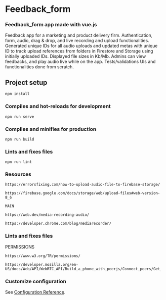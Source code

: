 # Feedback_form

### Feedback_form app made with vue.js

Feedback app for a marketing and product delivery firm.
Authentication, form, audio, drag & drop, and live recording and upload functionalities. Generated unique IDs for all audio uploads and updated metas with unique ID to track upload references from folders in Firestore and Storage using initially uploaded IDs. Displayed file sizes in Kb/Mb. Admins can view feedbacks, and play audio live while on the app. Tests/validations UIs and functionalities done from scratch.

## Project setup

```
npm install
```

### Compiles and hot-reloads for development

```
npm run serve
```

### Compiles and minifies for production

```
npm run build
```

### Lints and fixes files

```
npm run lint
```

### Resources

```
https://errorsfixing.com/how-to-upload-audio-file-to-firebase-storage/

https://firebase.google.com/docs/storage/web/upload-files#web-version-8_6

MAIN

https://web.dev/media-recording-audio/

https://developer.chrome.com/blog/mediarecorder/

```

### Lints and fixes files

PERMISSIONS

```
https://www.w3.org/TR/permissions/

https://developer.mozilla.org/en-US/docs/Web/API/WebRTC_API/Build_a_phone_with_peerjs/Connect_peers/Get_microphone_permission

```

### Customize configuration

See [Configuration Reference](https://cli.vuejs.org/config/).
